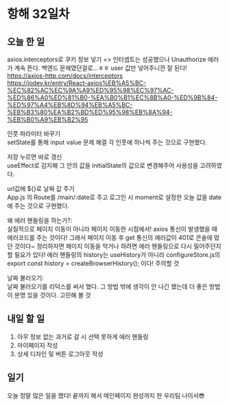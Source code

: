 # 항해 32일차

## 오늘 한 일

axios.interceptors로 쿠키 정보 넣기 => 인터셉트는 성공했으나 Unauthorize 에러가 계속 뜬다.
백엔드 문제였던걸로...ㅎㅎ user 값만 넣어주니깐 잘 된다!
https://axios-http.com/docs/interceptors  
https://jodev.kr/entry/React-axios%EB%A5%BC-%EC%82%AC%EC%9A%A9%ED%95%98%EC%97%AC-%ED%86%A0%ED%81%B0-%EA%B0%B1%EC%8B%A0-%ED%9B%84-%ED%97%A4%EB%8D%94%EB%A5%BC-%EB%B3%80%EA%B2%BD%ED%95%98%EB%8A%94-%EB%B0%A9%EB%B2%95

인풋 파라미터 바꾸기  
setState를 통해 input value 문제 해결 각 인풋에 하나씩 주는 것으로 구현했다.

저장 누르면 바로 갱신  
useEffect로 감지해 그 안의 값을 initialState의 값으로 변경해주어 사용성을 고려하였다.

url값에 ${}로 날짜 값 주기  
App.js 의 Route를 /main/:date로 주고 로그인 시 moment로 설정한 오늘 값을 date에 주는 것으로 구현했다.

왜 에러 핸들링을 하는가?:  
실질적으로 페이지 이동이 아니라 페이지 이동한 시점에서! axios 통신이 발생했을 때 에러코드를 주는 것이다! 그래서 페이지 이동 후 get 통신의 에러값이 401로 콘솔에 떴던 것이다~
정리하자면 페이지 이동을 막거나 하려면 에러 핸들링으로 다시 밀어주던지 할 필요가 있다!
에러 핸들링의 history는 useHistory가 아니라 configureStore.js의 export const history = createBrowserHistory(); 이다! 주의할 것

날짜 불러오기:  
날짜 불러오기를 리덕스를 써서 했다. 그 방법 밖에 생각이 안 나긴 했는데 더 좋은 방법이 분명 있을 것이다. 고민해 볼 것

## 내일 할 일

1. 아무 정보 없는 과거로 갈 시 선택 못하게 에러 핸들링
2. 마이페이지 작성
3. 상세 디자인 및 버튼 로그아웃 작성

## 일기

오늘 정말 많은 일을 했다! 끝까지 해서 메인페이지 완성까지 한 우리팀 나이서😎
